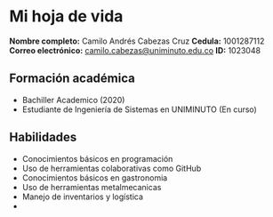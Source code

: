 # Mi hoja de vida

**Nombre completo:** Camilo Andrés Cabezas Cruz
**Cedula:** 1001287112
**Correo electrónico:** camilo.cabezas@uniminuto.edu.co
**ID:** 1023048

## Formación académica

- Bachiller Academico   (2020)
- Estudiante de Ingeniería de Sistemas en UNIMINUTO (En curso)

## Habilidades

- Conocimientos básicos en programación
- Uso de herramientas colaborativas como GitHub
- Conocimientos básicos en gastronomia
- Uso de herramientas metalmecanicas
- Manejo de inventarios y logística
- 
